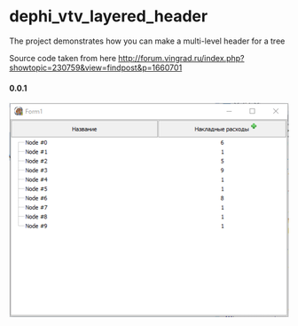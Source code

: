 # dephi_vtv_layered_header

The project demonstrates how you can make a multi-level header for a tree

Source code taken from here http://forum.vingrad.ru/index.php?showtopic=230759&view=findpost&p=1660701

#### 0.0.1

![](pict/layered_header.gif)
